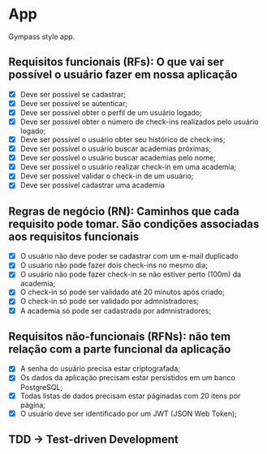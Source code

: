 # App

Gympass style app.

## Requisitos funcionais (RFs): O que vai ser possível o usuário fazer em nossa aplicação

- [x] Deve ser possível se cadastrar;
- [x] Deve ser possível se autenticar;
- [x] Deve ser possível obter o perfil de um usuário logado;
- [x] Deve ser possível obter o número de check-ins realizados pelo usuário logado;
- [x] Deve ser possível o usuário obter seu histórico de check-ins;
- [x] Deve ser possível o usuário buscar academias próximas;
- [x] Deve ser possível o usuário buscar academias pelo nome;
- [x] Deve ser possível o usuário realizar check-in em uma academia;
- [x] Deve ser possível validar o check-in de um usuário;
- [x] Deve ser possível cadastrar uma academia

## Regras de negócio (RN): Caminhos que cada requisito pode tomar. São condições associadas aos requisitos funcionais

- [x] O usuário não deve poder se cadastrar com um e-mail duplicado
- [x] O usuário não pode fazer dois check-ins no mesmo dia;
- [x] O usuário não pode fazer check-in se não estiver perto (100m) da academia;
- [x] O check-in só pode ser validado até 20 minutos após criado;
- [x] O check-in só pode ser validado por admnistradores;
- [x] A academia só pode ser cadastrada por admnistradores;

## Requisitos não-funcionais (RFNs): não tem relação com a parte funcional da aplicação

- [x] A senha do usuário precisa estar criptografada;
- [x] Os dados da aplicação precisam estar persistidos em um banco PostgreSQL;
- [x] Todas listas de dados precisam estar páginadas com 20 itens por página;
- [x] O usuário deve ser identificado por um JWT (JSON Web Token);

## TDD -> Test-driven Development
